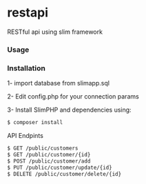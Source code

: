 # restapi
RESTful api using slim framework 

### Usage

### Installation

1- import database from slimapp.sql

2- Edit config.php for your connection params

3- Install SlimPHP and dependencies using: 
``` sh
$ composer install
```
API Endpints
``` sh
$ GET /public/customers
$ GET /public/customer/{id}
$ POST /public/customer/add
$ PUT /public/customer/update/{id}
$ DELETE /public/customer/delete/{id}
```
